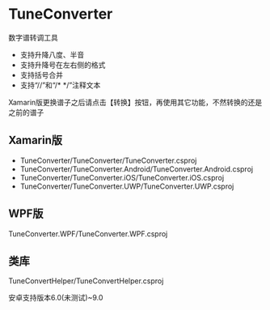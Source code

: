 # TuneConverter

数字谱转调工具
- 支持升降八度、半音
- 支持升降号在左右侧的格式
- 支持括号合并
- 支持“//”和“/* */”注释文本

Xamarin版更换谱子之后请点击【转换】按钮，再使用其它功能，不然转换的还是之前的谱子


## Xamarin版
- TuneConverter/TuneConverter/TuneConverter.csproj
- TuneConverter/TuneConverter.Android/TuneConverter.Android.csproj
- TuneConverter/TuneConverter.iOS/TuneConverter.iOS.csproj
- TuneConverter/TuneConverter.UWP/TuneConverter.UWP.csproj


## WPF版
TuneConverter.WPF/TuneConverter.WPF.csproj

## 类库
TuneConvertHelper/TuneConvertHelper.csproj

安卓支持版本6.0(未测试)~9.0

